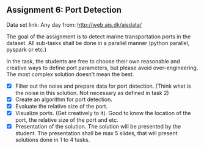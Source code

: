 ## Assignment 6: Port Detection

Data set link: Any day from: http://web.ais.dk/aisdata/

The goal of the assignment is to detect marine transportation ports in the dataset. All sub-tasks shall be done in a parallel manner (python parallel, pyspark or etc.)

In the task, the students are free to choose their own reasonable and creative ways to define port parameters, but please avoid over-engineering. The most complex solution doesn't mean the best.

* [x] Filter out the noise and prepare data for port detection. (Think what is the noise in this solution. Not necessary as defined in task 2)
* [x] Create an algorithm for port detection.
* [x] Evaluate the relative size of the port.
* [x] Visualize ports. (Get creatively to it). Good to know the location of the port, the relative size of the port and etc.
* [x] Presentation of the solution. The solution will be presented by the student. The presentation shall be max 5 slides, that will present solutions done in 1 to 4 tasks.
